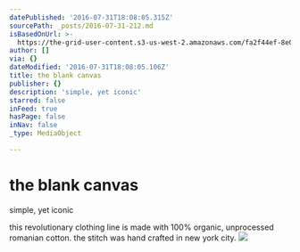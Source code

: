 ```yaml
---
datePublished: '2016-07-31T18:08:05.315Z'
sourcePath: _posts/2016-07-31-212.md
isBasedOnUrl: >-
  https://the-grid-user-content.s3-us-west-2.amazonaws.com/fa2f44ef-8e02-43d9-b397-69586eb3d1b2.jpg
author: []
via: {}
dateModified: '2016-07-31T18:08:05.106Z'
title: the blank canvas
publisher: {}
description: 'simple, yet iconic'
starred: false
inFeed: true
hasPage: false
inNav: false
_type: MediaObject

---
```

# the blank canvas

simple, yet iconic

this revolutionary clothing line is made with 100% organic, unprocessed romanian cotton. the stitch was hand crafted in new york city.
![](https://the-grid-user-content.s3-us-west-2.amazonaws.com/fa2f44ef-8e02-43d9-b397-69586eb3d1b2.jpg)